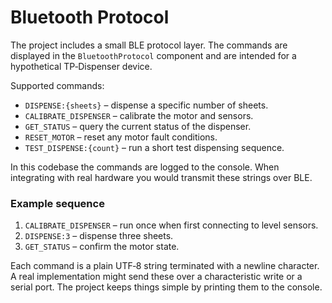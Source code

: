 # Bluetooth Protocol

The project includes a small BLE protocol layer. The commands are displayed in the `BluetoothProtocol` component and are intended for a hypothetical TP‑Dispenser device.

Supported commands:

- `DISPENSE:{sheets}` – dispense a specific number of sheets.
- `CALIBRATE_DISPENSER` – calibrate the motor and sensors.
- `GET_STATUS` – query the current status of the dispenser.
- `RESET_MOTOR` – reset any motor fault conditions.
- `TEST_DISPENSE:{count}` – run a short test dispensing sequence.

In this codebase the commands are logged to the console. When integrating with real hardware you would transmit these strings over BLE.

### Example sequence

1. `CALIBRATE_DISPENSER` – run once when first connecting to level sensors.
2. `DISPENSE:3` – dispense three sheets.
3. `GET_STATUS` – confirm the motor state.

Each command is a plain UTF‑8 string terminated with a newline character. A real implementation might send these over a characteristic write or a serial port. The project keeps things simple by printing them to the console.
